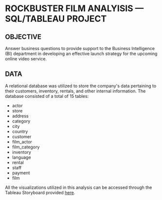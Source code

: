 # ROCKBUSTER FILM ANALYISIS — SQL/TABLEAU PROJECT
## OBJECTIVE
Answer business questions to provide support to the Business Intelligence (BI) department in developing an effective launch strategy for the upcoming online video service.
## DATA
A relational database was utilized to store the company's data pertaining to their customers, inventory, rentals, and other internal information. The database consisted of a total of 15 tables:
* actor
* store
* address
* category
* city
* country
* customer
* film_actor
* film_category
* inventory
* language
* rental
* staff
* payment
* film

All the visualizations utilized in this analysis can be accessed through the Tableau Storyboard provided [here](https://public.tableau.com/views/RockbusterProject_16835747521510/Story1?:language=en-US&:display_count=n&:origin=viz_share_link).

